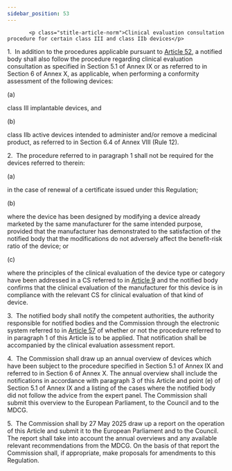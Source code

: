 ```yaml
---
sidebar_position: 53
---
```

           <p class="stitle-article-norm">Clinical evaluation consultation procedure for certain class III and class IIb devices</p>
   <p class="norm">1.&nbsp;&nbsp;In addition to the procedures 
applicable pursuant to <a href='../CHAPTER V/Article 52 - Conformity assessment procedures'> Article 52</a>, a notified body shall also 
follow the procedure regarding clinical evaluation consultation as 
specified in Section&nbsp;5.1 of Annex&nbsp;IX or as referred to in 
Section&nbsp;6 of Annex&nbsp;X, as applicable, when performing a 
conformity assessment of the following devices:</p>
   <div class="grid-container grid-list">
      <div class="list grid-list-column-1">
         <span>(a)&nbsp;</span>
      </div>
      <div class="grid-list-column-2">
         <p class="norm">class III implantable devices, and</p>
      </div>
   </div>
   <div class="grid-container grid-list">
      <div class="list grid-list-column-1">
         <span>(b)&nbsp;</span>
      </div>
      <div class="grid-list-column-2">
         <p class="norm">class IIb active devices intended to administer
 and/or remove a medicinal product, as referred to in Section&nbsp;6.4 
of Annex&nbsp;VIII (Rule 12).</p>
      </div>
   </div>
   <p class="norm">2.&nbsp;&nbsp;The procedure referred to in paragraph&nbsp;1 shall not be required for the devices referred to therein:</p>
   <div class="grid-container grid-list">
      <div class="list grid-list-column-1">
         <span>(a)&nbsp;</span>
      </div>
      <div class="grid-list-column-2">
         <p class="norm">in the case of renewal of a certificate issued under this Regulation;</p>
      </div>
   </div>
   <div class="grid-container grid-list">
      <div class="list grid-list-column-1">
         <span>(b)&nbsp;</span>
      </div>
      <div class="grid-list-column-2">
         <p class="norm">where the device has been designed by modifying
 a device already marketed by the same manufacturer for the same 
intended purpose, provided that the manufacturer has demonstrated to the
 satisfaction of the notified body that the modifications do not 
adversely affect the benefit-risk ratio of the device; or</p>
      </div>
   </div>
   <div class="grid-container grid-list">
      <div class="list grid-list-column-1">
         <span>(c)&nbsp;</span>
      </div>
      <div class="grid-list-column-2">
         <p class="norm">where the principles of the clinical evaluation
 of the device type or category have been addressed in a CS referred to 
in <a href='../CHAPTER II/Article 9 - Common specifications'> Article 9</a> and the notified body confirms that the clinical 
evaluation of the manufacturer for this device is in compliance with the
 relevant CS for clinical evaluation of that kind of device.</p>
      </div>
   </div>
   <p class="norm">3.&nbsp;&nbsp;The notified body shall notify the 
competent authorities, the authority responsible for notified bodies and
 the Commission through the electronic system referred to in 
<a href='../CHAPTER V/Article 57 - Electronic system on notified bodies and on certificates of conformity'> Article 57</a> of whether or not the procedure referred to in 
paragraph&nbsp;1 of this Article&nbsp;is to be applied. That 
notification shall be accompanied by the clinical evaluation assessment 
report.</p>
   <p class="norm">4.&nbsp;&nbsp;The Commission shall draw up an annual 
overview of devices which have been subject to the procedure specified 
in Section&nbsp;5.1 of Annex&nbsp;IX and referred to in Section&nbsp;6 
of Annex&nbsp;X. The annual overview shall include the notifications in 
accordance with paragraph&nbsp;3 of this Article&nbsp;and point&nbsp;(e)
 of Section&nbsp;5.1 of Annex&nbsp;IX and a listing of the cases where 
the notified body did not follow the advice from the expert panel. The 
Commission shall submit this overview to the European Parliament, to the
 Council and to the MDCG.</p>
   <p class="norm">5.&nbsp;&nbsp;The Commission shall by 27 May 2025 
draw up a report on the operation of this Article&nbsp;and submit it to 
the European Parliament and to the Council. The report shall take into 
account the annual overviews and any available relevant recommendations 
from the MDCG. On the basis of that report the Commission shall, if 
appropriate, make proposals for amendments to this Regulation.</p>